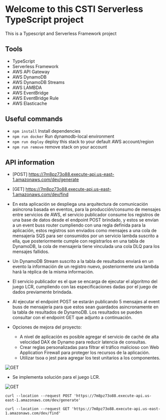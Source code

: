 # Welcome to this CSTI Serverless TypeScript project

This is a Typescript and Serverless Framework project

## Tools

- TypeScript
- Serverless Framework
- AWS API Gateway
- AWS DynamoDB
- AWS DynamoDB Streams
- AWS LAMBDA
- AWS EventBridge
- AWS EventBridge Rule
- AWS Elasticache


## Useful commands

- `npm install` Install dependencies
- `npm run docker` Run dynamodb-local environment
- `npm run deploy` deploy this stack to your default AWS account/region
- `npm run remove` remove stack on your account

## API information
- [POST] https://7m8pz73o88.execute-api.us-east-1.amazonaws.com/dev/generate
- [GET] https://7m8pz73o88.execute-api.us-east-1.amazonaws.com/dev/find

- En esta aplicación se despliega una arquitectura de comunicación asíncrona basada en eventos,
para la producción/consumo de mensajes entre servicios de AWS, el servicio publicador consume los registros de una base de datos desde el endpoint POST brindado, y estos se envían a un event buss router cumpliendo con una regla definida para la aplicación, estos registros son enviados como mensajes a una cola de mensajería SQS para ser consumidos por un servicio lambda suscrito a ella, que posteriormente cumple con registrarlos en una tabla de DynamoDB, la cola de mensajería tiene vinculada una cola DLQ para los mensajes fallidos.
- Un DynamoDB Stream suscrito a la tabla de resultados enviará en un evento la información de un registro nuevo, posteriormente una lambda hará la réplica de la misma información.
- El servicio publicador es el que se encarga de ejecutar el algoritmo del juego LCR, cumpliendo con las especificaciones dadas por el juego de dados previamente brindada.
- Al ejecutar el endpoint POST se estarán publicando 5 mensajes al event buss de mensajería para que estos sean guardados asincronamente en la tabla de resultados de DynamoDB. Los resultados se pueden consultar con el endpoint GET que adjunto a continuación.
- Opciones de mejora del proyecto:
  - A nivel de aplicación es posible agregar el servicio de caché de alta velocidad DAX de Dynamo para reducir latencia de consultas.
  - Crear reglas personalizadas para filtrar el tráfico malicioso con Web Application Firewall para proteger los recursos de la aplicación. 
  - Utilizar tsoa o jest para agregar los test unitarios a los componentes.

![GET](https://res.cloudinary.com/dcwq9jz8t/image/upload/v1683477257/dev/csti-serverless_ff2bpt.jpg)


- Se implementa solución para el juego LCR.

![GET](https://res.cloudinary.com/dcwq9jz8t/image/upload/v1683420738/dev/juego-dados_g9t8ns.png)

```
curl --location --request POST 'https://7m8pz73o88.execute-api.us-east-1.amazonaws.com/dev/generate'

```
```
curl --location --request GET 'https://7m8pz73o88.execute-api.us-east-1.amazonaws.com/dev/find'
```

